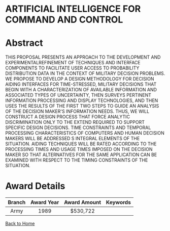 
ARTIFICIAL INTELLIGENCE FOR COMMAND AND CONTROL
===============================================

# Abstract


THIS PROPOSAL PRESENTS AN APPROACH TO THE DEVELOPMENT AND EXPERIMENTALREFINEMENT OF TECHNIQUES AND INTERFACE COMPONENTS TO FACILITATE USER ACCESS TO PROBABILITY DISTRIBUTION DATA IN THE CONTEXT OF MILITARY DECISION PROBLEMS. WE PROPOSE TO DEVELOP A DESIGN METHODOLOGY FOR DECISION AIDING INTERFACES FOR TIME-STRESSED, MILITARY DECISIONS THAT BEGIN WITH A CHARACTERIZATION OF AVAILABLE INFORMATION AND ASSOCIATED TYPES OF UNCERTAINTY, THEN SURVEYS PERTINENT INFORMATION PROCESSING AND DISPLAY TECHNOLOGIES, AND THEN USES THE RESULTS OF THE FIRST TWO STEPS TO GUIDE AN ANALYSIS OF THE DECISION MAKER'S INFORMATION NEEDS. THUS, WE WILL CONSTRUCT A DESIGN PROCESS THAT FORCE ANALYTIC DISCRIMINATION ONLY TO THE EXTEND REQUIRED TO SUPPORT SPECIFIC DESIGN DECISIONS. TIME CONSTRAINTS AND TEMPORAL PROCESSING CHARACTERISTICS OF COMPUTERS AND HUMAN DECISION MAKERS WILL BE ADDRESSED S INTEGRAL ELEMENTS OF THE SITUATION. AIDING TECHNIQUES WILL BE RATED ACCORDING TO THE PROCESSING TIMES AND USAGE TIMES IMPOSED ON THE DECISION MAKER SO THAT ALTERNATIVES FOR THE SAME APPLICATION CAN BE EXAMINED WITH RESPECT TO THE TIMING CONSTRAINTS OF THE SITUATION.  

# Award Details

|Branch|Award Year|Award Amount|Keywords|
| :---: | :---: | :---: | :---: |
|Army|1989|$530,722||
  
  


[Back to Home](https://github.com/chrischow/dod_sbir_awards/CC/#896)